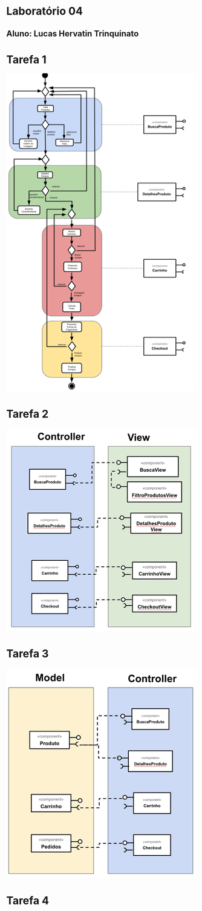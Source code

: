 # Laboratório 04
## Aluno: Lucas Hervatin Trinquinato

# Tarefa 1
![Componente de Negócio](https://github.com/lucashtrinquinato/unicamp-inf331/blob/master/lab04/resources/Componente%20de%20nego%CC%81cio.png)

# Tarefa 2
![Controller](https://github.com/lucashtrinquinato/unicamp-inf331/blob/master/lab04/resources/Controller.png)

# Tarefa 3
![Model](https://github.com/lucashtrinquinato/unicamp-inf331/blob/master/lab04/resources/Model.png)

# Tarefa 4
